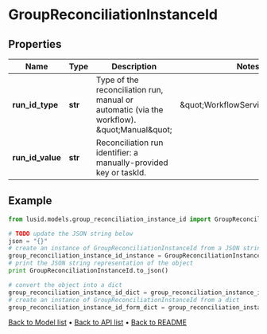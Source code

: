 # GroupReconciliationInstanceId


## Properties
Name | Type | Description | Notes
------------ | ------------- | ------------- | -------------
**run_id_type** | **str** | Type of the reconciliation run, manual or automatic (via the workflow). \&quot;Manual\&quot; | \&quot;WorkflowServiceTaskId\&quot; | 
**run_id_value** | **str** | Reconciliation run identifier: a manually-provided key or taskId. | 

## Example

```python
from lusid.models.group_reconciliation_instance_id import GroupReconciliationInstanceId

# TODO update the JSON string below
json = "{}"
# create an instance of GroupReconciliationInstanceId from a JSON string
group_reconciliation_instance_id_instance = GroupReconciliationInstanceId.from_json(json)
# print the JSON string representation of the object
print GroupReconciliationInstanceId.to_json()

# convert the object into a dict
group_reconciliation_instance_id_dict = group_reconciliation_instance_id_instance.to_dict()
# create an instance of GroupReconciliationInstanceId from a dict
group_reconciliation_instance_id_form_dict = group_reconciliation_instance_id.from_dict(group_reconciliation_instance_id_dict)
```
[Back to Model list](../README.md#documentation-for-models) &#8226; [Back to API list](../README.md#documentation-for-api-endpoints) &#8226; [Back to README](../README.md)


